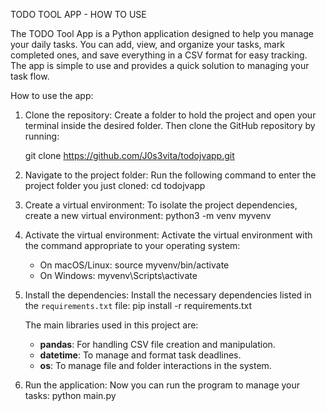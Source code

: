 TODO TOOL APP - HOW TO USE

The TODO Tool App is a Python application designed to help you manage your daily tasks. 
You can add, view, and organize your tasks, mark completed ones, and save everything in a CSV format for easy tracking.
The app is simple to use and provides a quick solution to managing your task flow.

How to use the app:

1. Clone the repository:
    Create a folder to hold the project and open your terminal inside the desired folder.
    Then clone the GitHub repository by running:
   
    git clone https://github.com/J0s3vita/todojvapp.git

3. Navigate to the project folder:
Run the following command to enter the project folder you just cloned:
    cd todojvapp

4. Create a virtual environment:
To isolate the project dependencies, create a new virtual environment:
    python3 -m venv myvenv

5. Activate the virtual environment:
Activate the virtual environment with the command appropriate to your operating system:
    - On macOS/Linux:
        source myvenv/bin/activate
    - On Windows:
        myvenv\Scripts\activate

6. Install the dependencies:
Install the necessary dependencies listed in the `requirements.txt` file:
    pip install -r requirements.txt

   The main libraries used in this project are:
   - **pandas**: For handling CSV file creation and manipulation.
   - **datetime**: To manage and format task deadlines.
   - **os**: To manage file and folder interactions in the system.

7. Run the application:
Now you can run the program to manage your tasks:
    python main.py
